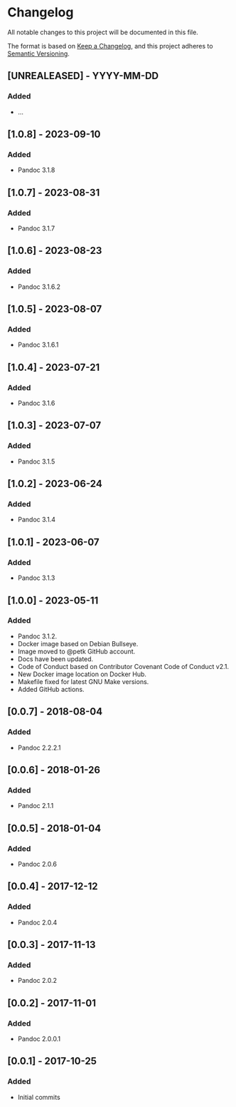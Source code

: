 # Changelog

All notable changes to this project will be documented in this file.

The format is based on [Keep a Changelog](https://keepachangelog.com/en/1.1.0/),
and this project adheres to [Semantic Versioning](https://semver.org/spec/v2.0.0.html).

## [UNREALEASED] - YYYY-MM-DD

### Added

* ...

## [1.0.8] - 2023-09-10

### Added

* Pandoc 3.1.8

## [1.0.7] - 2023-08-31

### Added

* Pandoc 3.1.7

## [1.0.6] - 2023-08-23

### Added

* Pandoc 3.1.6.2

## [1.0.5] - 2023-08-07

### Added

* Pandoc 3.1.6.1

## [1.0.4] - 2023-07-21

### Added

* Pandoc 3.1.6

## [1.0.3] - 2023-07-07

### Added

* Pandoc 3.1.5

## [1.0.2] - 2023-06-24

### Added

* Pandoc 3.1.4

## [1.0.1] - 2023-06-07

### Added

* Pandoc 3.1.3

## [1.0.0] - 2023-05-11

### Added

* Pandoc 3.1.2.
* Docker image based on Debian Bullseye.
* Image moved to @petk GitHub account.
* Docs have been updated.
* Code of Conduct based on Contributor Covenant Code of Conduct v2.1.
* New Docker image location on Docker Hub.
* Makefile fixed for latest GNU Make versions.
* Added GitHub actions.

## [0.0.7] - 2018-08-04

### Added

* Pandoc 2.2.2.1

## [0.0.6] - 2018-01-26

### Added

* Pandoc 2.1.1

## [0.0.5] - 2018-01-04

### Added

* Pandoc 2.0.6

## [0.0.4] - 2017-12-12

### Added

* Pandoc 2.0.4

## [0.0.3] - 2017-11-13

### Added

* Pandoc 2.0.2

## [0.0.2] - 2017-11-01

### Added

* Pandoc 2.0.0.1

## [0.0.1] - 2017-10-25

### Added

* Initial commits

